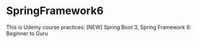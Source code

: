 # SpringFramework6
This is Udemy course practices: [NEW] Spring Boot 3, Spring Framework 6: Beginner to Guru
